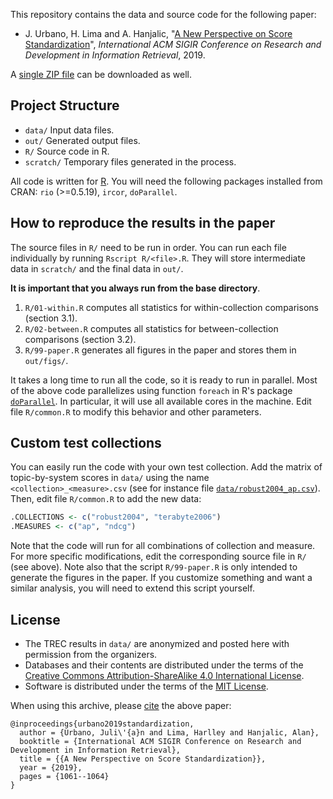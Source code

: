 This repository contains the data and source code for the following paper:

* J. Urbano, H. Lima and A. Hanjalic, "[A New Perspective on Score Standardization](http://julian-urbano.info/files/publications/077-new-perspective-score-standardization.pdf)", *International ACM SIGIR Conference on Research and Development in Information Retrieval*, 2019.

A [single ZIP file](https://github.com/julian-urbano/sigir2019-standardization/archive/master.zip) can be downloaded as well.

## Project Structure

* `data/` Input data files.
* `out/` Generated output files.
* `R/` Source code in R.
* `scratch/` Temporary files generated in the process.

All code is written for [R](https://www.r-project.org). You will need the following packages installed from CRAN: `rio` (>=0.5.19), `ircor`, `doParallel`.

## How to reproduce the results in the paper 

The source files in `R/` need to be run in order. You can run each file individually by running `Rscript R/<file>.R`. They will store intermediate data in `scratch/` and the final data in `out/`.

**It is important that you always run from the base directory**.

1. `R/01-within.R` computes all statistics for within-collection comparisons (section 3.1).
2. `R/02-between.R` computes all statistics for between-collection comparisons (section 3.2).
7. `R/99-paper.R` generates all figures in the paper and stores them in `out/figs/`.

It takes a long time to run all the code, so it is ready to run in parallel. Most of the above code parallelizes using function `foreach` in R's package [`doParallel`](https://cran.r-project.org/web/packages/doParallel/index.html). In particular, it will use all available cores in the machine. Edit file `R/common.R` to modify this behavior and other parameters.

## Custom test collections

You can easily run the code with your own test collection. Add the matrix of topic-by-system scores in `data/` using the name `<collection>_<measure>.csv` (see for instance file [`data/robust2004_ap.csv`](/data/robust2004_ap.csv)). Then, edit file `R/common.R` to add the new data:

```r
.COLLECTIONS <- c("robust2004", "terabyte2006")
.MEASURES <- c("ap", "ndcg")
```

Note that the code will run for all combinations of collection and measure. For more specific modifications, edit the corresponding source file in `R/` (see above). Note also that the script `R/99-paper.R` is only intended to generate the figures in the paper. If you customize something and want a similar analysis, you will need to extend this script yourself.


## License

* The TREC results in `data/` are anonymized and posted here with permission from the organizers.
* Databases and their contents are distributed under the terms of the [Creative Commons Attribution-ShareAlike 4.0 International License](http://creativecommons.org/licenses/by-sa/4.0/).
* Software is distributed under the terms of the [MIT License](https://opensource.org/licenses/MIT).

When using this archive, please [cite](CITE.bib) the above paper:

    @inproceedings{urbano2019standardization,
      author = {Urbano, Juli\'{a}n and Lima, Harlley and Hanjalic, Alan},
      booktitle = {International ACM SIGIR Conference on Research and Development in Information Retrieval},
      title = {{A New Perspective on Score Standardization}},
      year = {2019},
	  pages = {1061--1064}
    }
